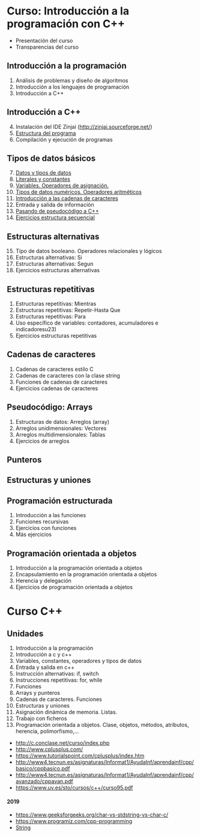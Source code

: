 # Curso: Introducción a la programación con C++

* Presentación del curso
* Transparencias del curso

## Introducción a la programación

1. Análisis de problemas y diseño de algoritmos
2. Introducción a los lenguajes de programación
3. Introducción a C++

## Introducción a C++

4. Instalación del IDE Zinjai (http://zinjai.sourceforge.net/)
5. [Estructura del programa](curso/u05)
6. Compilación y ejecución de programas

## Tipos de datos básicos

7. [Datos y tipos de datos](curso/u07)
8. [Literales y constantes](curso/u08)
9. [Variables. Operadores de asignación.](curso/u09)
10. [Tipos de datos numéricos. Operadores aritméticos](curso/u10)
11. [Introducción a las cadenas de caracteres](curso/u11)
12. Entrada y salida de información
13. [Pasando de pseudocódigo a C++](curso/u13)
14. [Ejercicios estructura secuencial](curso/u14)

## Estructuras alternativas

15. Tipo de datos booleano. Operadores relacionales y lógicos
16. Estructuras alternativas: Si
17. Estructuras alternativas: Segun
18. Ejercicios estructuras alternativas

## Estructuras repetitivas

1. Estructuras repetitivas: Mientras
1. Estructuras repetitivas: Repetir-Hasta Que
1. Estructuras repetitivas: Para
1. Uso específico de variables: contadores, acumuladores e indicadoresu23)
1. Ejercicios estructuras repetitivas

## Cadenas de caracteres

1. Cadenas de caracteres estilo C
1. Cadenas de caracteres con la clase string
1. Funciones de cadenas de caracteres
1. Ejercicios cadenas de caracteres

## Pseudocódigo: Arrays

1. Estructuras de datos: Arreglos (array)
1. Arreglos unidimensionales: Vectores
1. Arreglos multidimensionales: Tablas
1. Ejercicios de arreglos

## Punteros

## Estructuras y uniones

## Programación estructurada

1. Introducción a las funciones
1. Funciones recursivas
1. Ejercicios con funciones
1. Más ejercicios

## Programación orientada a objetos

1. Introducción a la programación orientada a objetos
1. Encapsulamiento en la programación orientada a objetos
1. Herencia y delegación
1. Ejercicios de programación orientada a objetos



# Curso C++

## Unidades

1. Introducción a la programación
2. Introducción a c y c++
3. Variables, constantes, operadores y tipos de datos
4. Entrada y salida en c++
5. Instrucción alternativas: if, switch
6. Instrucciones repetitivas: for, while
7. Funciones
8. Arrays y punteros
9. Cadenas de caracteres. Funciones
10. Estructuras y uniones
11. Asignación dinámica de memoria. Listas.
12. Trabajo con ficheros
13. Programación orientada a objetos. Clase, objetos, métodos, atributos, herencia, polimorfismo,...


* http://c.conclase.net/curso/index.php
* http://www.cplusplus.com/
* https://www.tutorialspoint.com/cplusplus/index.htm
* http://www4.tecnun.es/asignaturas/Informat1/AyudaInf/aprendainf/cpp/basico/cppbasico.pdf
* http://www4.tecnun.es/asignaturas/Informat1/AyudaInf/aprendainf/cpp/avanzado/cppavan.pdf
* https://www.uv.es/sto/cursos/c++/curso95.pdf

#### 2019

* https://www.geeksforgeeks.org/char-vs-stdstring-vs-char-c/
* https://www.programiz.com/cpp-programming
* [String](https://www.geeksforgeeks.org/c-string-class-and-its-applications/)